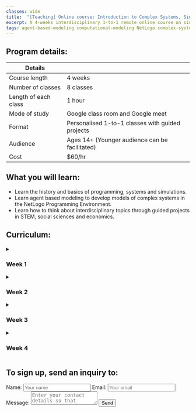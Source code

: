 ```yaml
---
classes: wide
title:  "[Teaching] Online course: Introduction to Complex Systems, Simulations & NetLogo"
excerpt: A 4-weeks interdisciplinary 1-to-1 remote online course on simulating and analysing complex systems using agent based modeling in the NetLogo Programming Environment. 
tags: agent-based-modeling computational-modeling NetLogo complex-systems
---
```



## Program details:
| Details |  |
| ------------- | --------------|
| Course length | 4 weeks |
| Number of classes | 8 classes |
| Length of each class | 1 hour |
| Mode of study | Google class room and Google meet |
| Format | Personalised 1-to-1 classes with guided projects |
| Audience | Ages 14+ (Younger audience can be facilitated) |
| Cost | $60/hr |

## What you will learn:
- Learn the history and basics of programming, systems and simulations. 
- Learn agent based modeling to develop models of complex systems in the NetLogo Programming Environment.
- Learn how to think about interdisciplinary topics through guided projects in STEM, social sciences and economics. 


## Curriculum:
<details>
<summary>
<h3> Week 1 </h3>
</summary>
<p>
 
- Class 1: Introduction to systems, complex systems, Agent Based Modeling and NetLogo examples.  
- Class 2: History of functional and OO programming. Downloading, installing NetLogo and user interface.  
- Weekly assignment and extra reading </p>
</details>

<details>
<summary>
<h3> Week 2 </h3>
</summary>
<p>
 
- Class 1: Basic programming elements in Agent Based Modeling and first simple program.
- Class 2: Basics: guided examples of various features and elements. Exploring the NetLogo dictionary.
- Weekly assignment and extra reading. </p>
</details>

<details>
<summary>
<h3> Week 3 </h3>
</summary>
<p>
 
- Class 1: First guided project: Obstacle avoidance and mouse tracking.
- Class 2: Second guided project: Cellular Automata.
- Weekly assignment and extra reading. </p>
</details>

<details>
<summary>
<h3> Week 4 </h3>
</summary>
<p>
 
- Class 1: Third guided project: Forest Fire modeling.
- Class 2: Fourth guided project: Network modeling.
- Weekly assignment and extra reading.
 </p>
</details>

## To sign up, send an inquiry to:

<body>
 <form name="input" method="POST" action="https://formspree.io/connect@rayyanzahid.com">
  Name: <input type="text" name="Name" placeholder="Your name">
  Email: <input type="email" name="_replyto" placeholder="Your email">
  Message: <textarea name="message" placeholder="Enter your contact details so that rayyan can reach you out."></textarea>
  <input type="submit" value="Send"> 
  <input type="hidden" name="_subject" value="Enter your subject here" />
  <!--<input type="hidden" name="_next" value="thanks.html" />-->
 </form>
</body>
  
